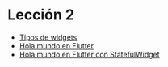 # Lección 2
- [Tipos de widgets](widgets.md)
- [Hola mundo en Flutter](main_holamundo.dart)
- [Hola mundo en Flutter con StatefulWidget](main.dart)